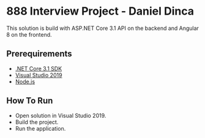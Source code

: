 ﻿# 888 Interview Project - Daniel Dinca

This solution is build with ASP.NET Core 3.1 API on the backend and Angular 8 on the frontend.

## Prerequirements

* [.NET Core 3.1 SDK](https://dot.net/core)
* [Visual Studio 2019](https://visualstudio.microsoft.com/vs)
* [Node.js](https://nodejs.org/)

## How To Run

* Open solution in Visual Studio 2019.
* Build the project.
* Run the application.